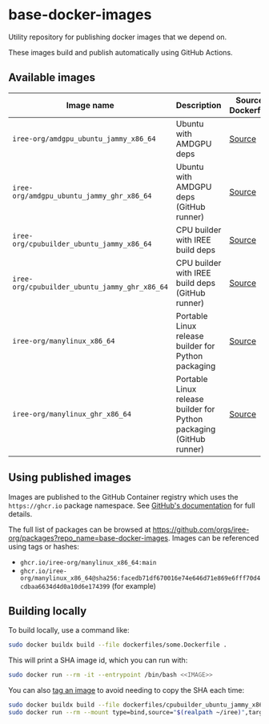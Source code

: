 # base-docker-images

Utility repository for publishing docker images that we depend on.

These images build and publish automatically using GitHub Actions.

## Available images

Image name | Description | Source Dockerfile
---------- | ----------- | -----------------
`iree-org/amdgpu_ubuntu_jammy_x86_64` | Ubuntu with AMDGPU deps | [Source](./dockerfiles/amdgpu_ubuntu_jammy_x86_64.Dockerfile)
`iree-org/amdgpu_ubuntu_jammy_ghr_x86_64` | Ubuntu with AMDGPU deps (GitHub runner) | [Source](./dockerfiles/amdgpu_ubuntu_jammy_ghr_x86_64.Dockerfile)
`iree-org/cpubuilder_ubuntu_jammy_x86_64` | CPU builder with IREE build deps | [Source](./dockerfiles/cpubuilder_ubuntu_jammy_x86_64.Dockerfile)
`iree-org/cpubuilder_ubuntu_jammy_ghr_x86_64` | CPU builder with IREE build deps (GitHub runner) | [Source](./dockerfiles/cpubuilder_ubuntu_jammy_ghr_x86_64.Dockerfile)
`iree-org/manylinux_x86_64` | Portable Linux release builder for Python packaging | [Source](./dockerfiles/manylinux_x86_64.Dockerfile)
`iree-org/manylinux_ghr_x86_64` | Portable Linux release builder for Python packaging (GitHub runner) | [Source](./dockerfiles/manylinux_ghr_x86_64.Dockerfile)

## Using published images

Images are published to the GitHub Container registry which uses the
`https://ghcr.io` package namespace. See
[GitHub's documentation](https://docs.github.com/en/packages/working-with-a-github-packages-registry/working-with-the-container-registry)
for full details.

The full list of packages can be browsed at
https://github.com/orgs/iree-org/packages?repo_name=base-docker-images. Images
can be referenced using tags or hashes:

* `ghcr.io/iree-org/manylinux_x86_64:main`
* `ghcr.io/iree-org/manylinux_x86_64@sha256:facedb71df670016e74e646d71e869e6fff70d4cdbaa6634d4d0a10d6e174399`
  (for example)

## Building locally

To build locally, use a command like:

```bash
sudo docker buildx build --file dockerfiles/some.Dockerfile .
```

This will print a SHA image id, which you can run with:

```bash
sudo docker run --rm -it --entrypoint /bin/bash <<IMAGE>>
```

You can also
[tag an image](https://docs.docker.com/get-started/docker-concepts/building-images/build-tag-and-publish-an-image/)
to avoid needing to copy the SHA each time:

```bash
sudo docker buildx build --file dockerfiles/cpubuilder_ubuntu_jammy_x86_64.Dockerfile . --tag cpubuilder:latest
sudo docker run --rm --mount type=bind,source="$(realpath ~/iree)",target=/iree -it --entrypoint bash cpubuilder:latest
```
